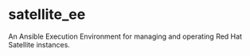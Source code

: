 # satellite_ee

An Ansible Execution Environment for managing and operating Red Hat Satellite instances.